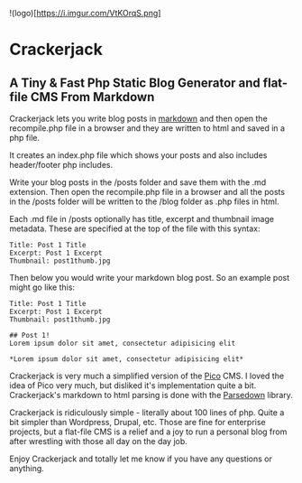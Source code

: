 !(logo)[https://i.imgur.com/VtKOrqS.png]

# Crackerjack

## A Tiny & Fast Php Static Blog Generator and flat-file CMS From Markdown

Crackerjack lets you write blog posts in [markdown](https://en.wikipedia.org/wiki/Markdown) and then open the recompile.php file in a browser and they are written to html and saved in a php file.

It creates an index.php file which shows your posts and also includes header/footer php includes.

Write your blog posts in the /posts folder and save them with the .md extension.  Then open the recompile.php file in a browser and all the posts in the /posts folder will be written to the /blog folder as .php files in html.

Each .md file in /posts optionally has title, excerpt and thumbnail image metadata.  These are specified at the top of the file with this syntax:

```
Title: Post 1 Title
Excerpt: Post 1 Excerpt
Thumbnail: post1thumb.jpg

```
Then below you would write your markdown blog post.  So an example post might go like this:

```
Title: Post 1 Title
Excerpt: Post 1 Excerpt
Thumbnail: post1thumb.jpg

## Post 1!
Lorem ipsum dolor sit amet, consectetur adipisicing elit

*Lorem ipsum dolor sit amet, consectetur adipisicing elit*
```

Crackerjack is very much a simplified version of the [Pico](http://picocms.org/) CMS.  I loved the idea of Pico very much, but disliked it's implementation quite a bit.  Crackerjack's markdown to html parsing is done with the [Parsedown](https://parsedown.org/) library.

Crackerjack is ridiculously simple - literally about 100 lines of php. Quite a bit simpler than Wordpress, Drupal, etc.  Those are fine for enterprise projects, but a flat-file CMS is a relief and a joy to run a personal blog from after wrestling with those all day on the day job.

Enjoy Crackerjack and totally let me know if you have any questions or anything.
